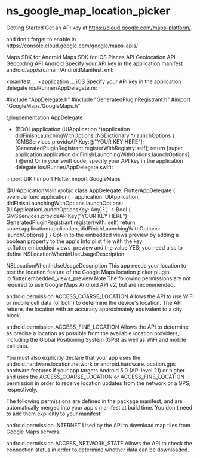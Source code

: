 # ns_google_map_location_picker

Getting Started
Get an API key at https://cloud.google.com/maps-platform/.

and don't forget to enable in https://console.cloud.google.com/google/maps-apis/

Maps SDK for Android
Maps SDK for iOS
Places API
Geolocation API
Geocoding API
Android
Specify your API key in the application manifest android/app/src/main/AndroidManifest.xml:

<manifest ...
  <application ...
    <meta-data android:name="com.google.android.geo.API_KEY"
               android:value="YOUR KEY HERE"/>
iOS
Specify your API key in the application delegate ios/Runner/AppDelegate.m:

#include "AppDelegate.h"
#include "GeneratedPluginRegistrant.h"
#import "GoogleMaps/GoogleMaps.h"

@implementation AppDelegate

- (BOOL)application:(UIApplication *)application
    didFinishLaunchingWithOptions:(NSDictionary *)launchOptions {
  [GMSServices provideAPIKey:@"YOUR KEY HERE"];
  [GeneratedPluginRegistrant registerWithRegistry:self];
  return [super application:application didFinishLaunchingWithOptions:launchOptions];
}
@end
Or in your swift code, specify your API key in the application delegate ios/Runner/AppDelegate.swift:

import UIKit
import Flutter
import GoogleMaps

@UIApplicationMain
@objc class AppDelegate: FlutterAppDelegate {
  override func application(
    _ application: UIApplication,
    didFinishLaunchingWithOptions launchOptions: [UIApplicationLaunchOptionsKey: Any]?
  ) -> Bool {
    GMSServices.provideAPIKey("YOUR KEY HERE")
    GeneratedPluginRegistrant.register(with: self)
    return super.application(application, didFinishLaunchingWithOptions: launchOptions)
  }
}
Opt-in to the embedded views preview by adding a boolean property to the app's Info.plist file with the key io.flutter.embedded_views_preview and the value YES; you need also to define NSLocationWhenInUseUsageDescription

  <key>NSLocationWhenInUseUsageDescription</key>
  <string>This app needs your location to test the location feature of the Google Maps location picker plugin.</string>
  <key>io.flutter.embedded_views_preview</key>
  <true/>
Note
The following permissions are not required to use Google Maps Android API v2, but are recommended.

android.permission.ACCESS_COARSE_LOCATION Allows the API to use WiFi or mobile cell data (or both) to determine the device's location. The API returns the location with an accuracy approximately equivalent to a city block.

android.permission.ACCESS_FINE_LOCATION Allows the API to determine as precise a location as possible from the available location providers, including the Global Positioning System (GPS) as well as WiFi and mobile cell data.

You must also explicitly declare that your app uses the android.hardware.location.network or android.hardware.location.gps hardware features if your app targets Android 5.0 (API level 21) or higher and uses the ACCESS_COARSE_LOCATION or ACCESS_FINE_LOCATION permission in order to receive location updates from the network or a GPS, respectively.

<uses-feature android:name="android.hardware.location.network" android:required="false" />
<uses-feature android:name="android.hardware.location.gps" android:required="false"  />
The following permissions are defined in the package manifest, and are automatically merged into your app's manifest at build time. You don't need to add them explicitly to your manifest:

android.permission.INTERNET Used by the API to download map tiles from Google Maps servers.

android.permission.ACCESS_NETWORK_STATE Allows the API to check the connection status in order to determine whether data can be downloaded.